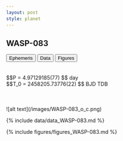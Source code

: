 ```yaml
---
layout: post
style: planet
---
```

<script src="../js/planets.js"></script>

## WASP-083

<!-- Tab links -->
<div class="tab">
<button class="tablinks" onclick="openCity(event, 'Ephemeris')">Ephemeris</button>
<button class="tablinks" onclick="openCity(event, 'Data')">Data</button>
<button class="tablinks" onclick="openCity(event, 'Figures')">Figures</button>
</div>

<!-- Tab content -->
<div id="Ephemeris" class="tabcontent" markdown="1">
<br/><br/>
$$P = 4.97129185(77) $$ day <br/>
$$T_0 = 2458205.73776(22) $$ BJD TDB
<br/><br/>
<br/><br/>
![alt text](/images/WASP-083_o_c.png)
</div>


<div id="Data" class="tabcontent" markdown="1">

{% include data/data_WASP-083.md %}

</div>

<div id="Figures" class="tabcontent" markdown="1">
{% include figures/figures_WASP-083.md %}
</div>


<script src="../js/tabs.js"></script>


